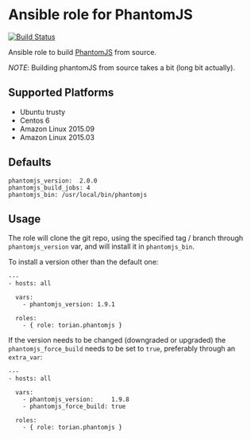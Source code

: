 # Ansible role for PhantomJS

[![Build Status](https://travis-ci.org/torian/ansible-role-phantomjs.svg)](https://travis-ci.org/torian/ansible-role-phantomjs)

Ansible role to build [PhantomJS](http://phantomjs.org/) from source.

*NOTE*: Building phantomJS from source takes a bit (long bit actually).

## Supported Platforms

  * Ubuntu trusty
  * Centos 6
  * Amazon Linux 2015.09
  * Amazon Linux 2015.03

## Defaults

```
phantomjs_version:  2.0.0
phantomjs_build_jobs: 4
phantomjs_bin: /usr/local/bin/phantomjs
```

## Usage

The role will clone the git repo, using the specified tag / branch through
`phantomjs_version` var, and will install it in `phantomjs_bin`.

To install a version other than the default one:

```
---
- hosts: all

  vars:
    - phantomjs_version: 1.9.1

  roles:
    - { role: torian.phantomjs }

```

If the version needs to be changed (downgraded or upgraded) the
`phantomjs_force_build` needs to be set to `true`, preferably
through an `extra_var`:

```
---
- hosts: all

  vars:
    - phantomjs_version:     1.9.8
    - phantomjs_force_build: true

  roles:
    - { role: torian.phantomjs }

```


